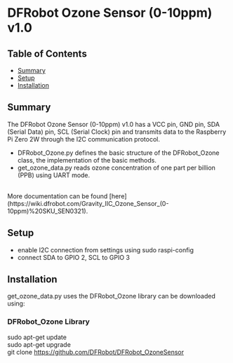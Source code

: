 # DFRobot Ozone Sensor (0-10ppm) v1.0

## Table of Contents
* [Summary](#Summary)
* [Setup](#Setup)
* [Installation](#Installation)


## Summary
The DFRobot Ozone Sensor (0-10ppm) v1.0 has a VCC pin, GND pin, SDA (Serial Data) pin, SCL (Serial Clock) pin and transmits data to the Raspberry Pi Zero 2W through the I2C communication protocol.

* DFRobot_Ozone.py defines the basic structure of the DFRobot_Ozone class, the implementation of the basic methods.
* get_ozone_data.py reads ozone concentration of one part per billion (PPB) using UART mode.

<br/>
More documentation can be found [here](https://wiki.dfrobot.com/Gravity_IIC_Ozone_Sensor_(0-10ppm)%20SKU_SEN0321).

## Setup
* enable I2C connection from settings using sudo raspi-config
* connect SDA to GPIO 2, SCL to GPIO 3

## Installation
get_ozone_data.py uses the DFRobot_Ozone library can be downloaded using:

### DFRobot_Ozone Library
sudo apt-get update <br />
sudo apt-get upgrade <br />
git clone https://github.com/DFRobot/DFRobot_OzoneSensor <br />

